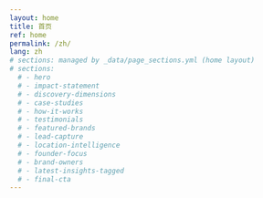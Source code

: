 ```yaml
---
layout: home
title: 首页
ref: home
permalink: /zh/
lang: zh
# sections: managed by _data/page_sections.yml (home layout)
# sections:
  # - hero
  # - impact-statement
  # - discovery-dimensions
  # - case-studies
  # - how-it-works
  # - testimonials
  # - featured-brands
  # - lead-capture
  # - location-intelligence
  # - founder-focus
  # - brand-owners
  # - latest-insights-tagged
  # - final-cta
---
```

<!-- 您好！-->
